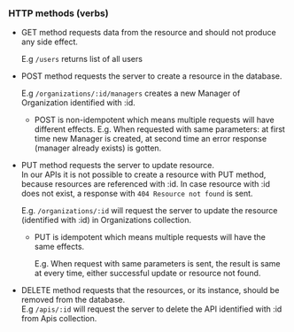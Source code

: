 ### HTTP methods \(verbs\)

* GET method requests data from the resource and should not produce any side effect.

  E.g `/users` returns list of all users

* POST method requests the server to create a resource in the database.

  E.g `/organizations/:id/managers` creates a new Manager of Organization identified with :id.

  * POST is non-idempotent which means multiple requests will have different effects.
    E.g. When requested with same parameters: at first time new Manager is created, at second time an error response \(manager already exists\) is gotten.

* PUT method requests the server to update resource.  
  In our APIs it is not possible to create a resource with PUT method, because resources are referenced with :id. In case resource with :id does not exist, a response with `404 Resource not found` is sent.

  E.g. `/organizations/:id` will request the server to update the resource \(identified with :id\) in Organizations collection.

  * PUT is idempotent which means multiple requests will have the same effects.

    E.g. When request with same parameters is sent, the result is same at every time, either successful update or resource not found.

* DELETE method requests that the resources, or its instance, should be removed from the database.  
  E.g `/apis/:id` will request the server to delete the API identified with :id from Apis collection.



